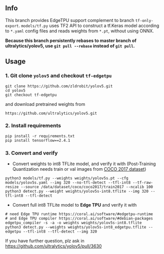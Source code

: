 ## Info
This branch provides EdgeTPU support complement to branch `tf-only-export`.
`models/tf.py` uses TF2 API to construct a tf.Keras model according to `*.yaml` config files and reads weights from `*.pt`, without using ONNX. 

**Because this branch persistently rebases to master branch of ultralytics/yolov5, use `git pull --rebase` instead of `git pull`.**

## Usage
### 1. Git clone `yolov5` and checkout `tf-edgetpu`
```
git clone https://github.com/zldrobit/yolov5.git
cd yolov5
git checkout tf-edgetpu
```
and download pretrained weights from 
```
https://github.com/ultralytics/yolov5.git
```

### 2. Install requirements
```
pip install -r requirements.txt
pip install tensorflow==2.4.1
```

### 3. Convert and verify
- Convert weights to int8 TFLite model, and verify it with (Post-Training Quantization needs train or val images from [COCO 2017 dataset](https://cocodataset.org/#download))
```
python3 models/tf.py --weights weights/yolov5s.pt --cfg models/yolov5s.yaml --img 320 --no-tfl-detect --tfl-int8 --tf-raw-resize --source /data/dataset/coco/coco2017/train2017 --ncalib 100
python3 detect.py --weight weights/yolov5s-int8.tflite --img 320 --tfl-int8 --tfl-detect
```
- Convert full int8 TFLite model to **Edge TPU** and verify it with
```
# need Edge TPU runtime https://coral.ai/software/#edgetpu-runtime
# and Edge TPU compiler https://coral.ai/software/#debian-packages
edgetpu_compiler -s -a -o weights weights/yolov5s-int8.tflite
python3 detect.py --weights weights/yolov5s-int8_edgetpu.tflite --edgetpu --tfl-int8 --tfl-detect --img 320
```

If you have further question, plz ask in https://github.com/ultralytics/yolov5/pull/3630

